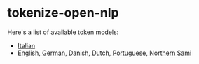 tokenize-open-nlp
=================

Here's a list of available token models:
  - [Italian](https://github.com/aciapetti/opennlp-italian-models)
  - [English, German, Danish, Dutch, Portuguese, Northern Sami](http://opennlp.sourceforge.net/models-1.5/)